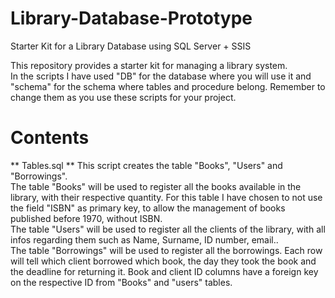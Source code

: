 # Library-Database-Prototype
Starter Kit for a Library Database using SQL Server + SSIS

This repository provides a starter kit for managing a library system.  
In the scripts I have used "DB" for the database where you will use it and "schema" for the schema where tables and procedure belong. Remember to change them as you use these scripts for your project.

# Contents

** Tables.sql **
This script creates the table "Books", "Users" and "Borrowings".  
The table "Books" will be used to register all the books available in the library, with their respective quantity. For this table I have chosen to not use the field "ISBN" as primary key, to allow the management of books published before 1970, without ISBN.  
The table "Users" will be used to register all the clients of the library, with all infos regarding them such as Name, Surname, ID number, email..  
The table "Borrowings" will be used to register all the borrowings. Each row will tell which client borrowed which book, the day they took the book and the deadline for returning it. Book and client ID columns have a foreign key on the respective ID from "Books" and "users" tables.
